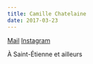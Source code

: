 ```yaml
---
title: Camille Chatelaine
date: 2017-03-23
---
```


[Mail](#)
[Instagram](#)

À Saint-Étienne
et ailleurs


